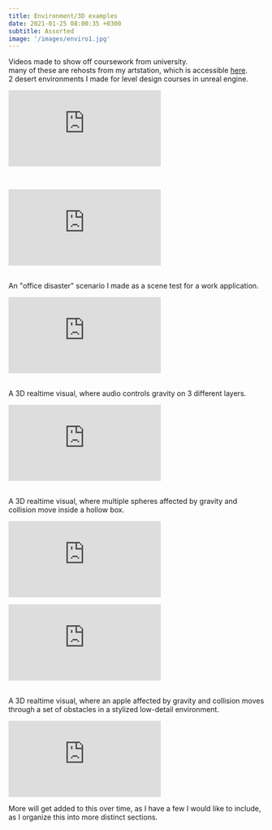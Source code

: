 ```yaml
---
title: Environment/3D examples
date: 2021-01-25 08:00:35 +0300
subtitle: Assorted
image: '/images/enviro1.jpg'
---
```


Videos made to show off coursework from university.
<br>
many of these are rehosts from my artstation, which is accessible <a href="https://www.artstation.com/jestersp">here</a>.
<br>
2 desert environments I made for level design courses in unreal engine.
<p><iframe src="https://www.youtube.com/watch?v=bMkiyouit6A" frameborder="0" allowfullscreen></iframe></p>
<br>
<p><iframe src="https://www.youtube.com/watch?v=vXVflKv_leM" frameborder="0" allowfullscreen></iframe></p>
<br>
An "office disaster" scenario I made as a scene test for a work application.
<p><iframe src="https://www.youtube.com/watch?v=JZE-1km0Vlg" frameborder="0" allowfullscreen></iframe></p>
<br>
A 3D realtime visual, where audio controls gravity on 3 different layers.
<p><iframe src="https://www.youtube.com/watch?v=2CpOobisJ6w" frameborder="0" allowfullscreen></iframe></p>
<br>
A 3D realtime visual, where multiple spheres affected by gravity and collision move inside a hollow box.
<p><iframe src="https://www.youtube.com/watch?v=xb-S3F-5BHY" frameborder="0" allowfullscreen></iframe></p>
<p><iframe src="https://www.youtube.com/watch?v=bZkOZuHvHss" frameborder="0" allowfullscreen></iframe></p>
<br>
A 3D realtime visual, where an apple affected by gravity and collision moves through a set of obstacles in a stylized low-detail environment.
<p><iframe src="https://www.youtube.com/watch?v=DeLsRUKP_HA" frameborder="0" allowfullscreen></iframe></p>
More will get added to this over time, as I have a few I would like to include, as I organize this into more distinct sections.

